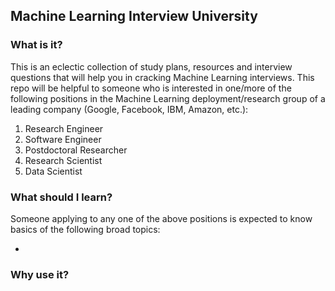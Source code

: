 ## Machine Learning Interview University

### What is it?
This is an eclectic collection of study plans, resources and interview questions that will help you in cracking Machine Learning interviews. This repo will be helpful to someone who is interested in one/more of the following positions in the Machine Learning deployment/research group of a leading company (Google, Facebook, IBM, Amazon, etc.):

1. Research Engineer
1. Software Engineer
1. Postdoctoral Researcher
1. Research Scientist
1. Data Scientist

### What should I learn?
Someone applying to any one of the above positions is expected to know basics of the following broad topics:

- 

### Why use it?









